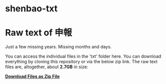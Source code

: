 # shenbao-txt
# Raw text of 申報

Just a few missing years. 
Missing months and days.

You can access the individual files in the 'txt' folder here. You can download everything by cloning this repository or via the below zip link. The raw text files are, altogether, about **2.7GB** in size:

**[Download Files as Zip File](https://github.com/moss-on-stone/shenbao-txt/archive/refs/tags/shenbao-raw-text.zip)**
